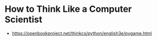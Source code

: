 # How to Think Like a Computer Scientist

- https://openbookproject.net/thinkcs/python/english3e/pygame.html 